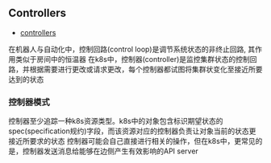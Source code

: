 ## Controllers

- [controllers](https://kubernetes.io/docs/concepts/architecture/controller/)

在机器人与自动化中，控制回路(control loop)是调节系统状态的非终止回路, 其作用类似于房间中的恒温器
在k8s中，控制器(controller)是监控集群状态的控制回路，并根据需要进行更改或请求更改，每个控制器都试图将集群状变化至接近所要达到的状态

### 控制器模式

控制器至少追踪一种k8s资源类型。k8s中的对象包含标识期望状态的spec(specification规约)字段，而该资源对应的控制器负责让对象当前的状态更接近所要求的状态
控制器可能会自己直接进行相关的操作，但在k8s中，更常见的是，控制器发送消息给能够在边侧产生有效影响的API server

